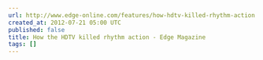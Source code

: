 ```yaml
---
url: http://www.edge-online.com/features/how-hdtv-killed-rhythm-action
created_at: 2012-07-21 05:00 UTC
published: false
title: How the HDTV killed rhythm action - Edge Magazine
tags: []
---
```



